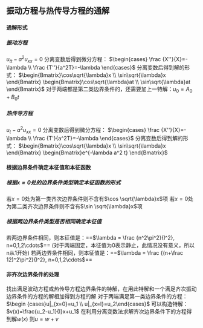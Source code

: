 ## 振动方程与热传导方程的通解
#### 通解形式
##### 振动方程
$u_{tt}-a^2u_{xx}=0$
分离变数后得到微分方程：
$\begin{cases} \frac {X''}{X}=-\lambda \\  \frac {T''}{a^2T}=-\lambda  \end{cases}$
分离变数后得到解的形式：
$\begin{Bmatrix}\cos\sqrt{\lambda}x \\ \sin\sqrt{\lambda}x \end{Bmatrix} \begin{Bmatrix}\cos\sqrt{\lambda}at \\ \sin\sqrt{\lambda}at \end{Bmatrix}$
对于两端都是第二类边界条件的，还需要加上一特解：$u_0=A_0+B_0t$
##### 热传导方程
$u_{t}-a^2u_{xx}=0$
分离变数后得到微分方程：
$\begin{cases} \frac {X''}{X}=-\lambda \\  \frac {T'}{a^2T}=-\lambda  \end{cases}$
分离变数后得到解的形式：
$\begin{Bmatrix}\cos\sqrt{\lambda}x \\ \sin\sqrt{\lambda}x \end{Bmatrix} \begin{Bmatrix}e^{-\lambda a^2 t} \end{Bmatrix}$

#### 根据边界条件确定本征值和本征函数
##### 根据$x=0$处的边界条件类型确定本征函数的形式
若$x=0$处为第一类齐次边界条件则不含有$\cos \sqrt{\lambda}x$项
若$x=0$处为第二类齐次边界条件则不含有$\sin \sqrt{\lambda}x$项

##### 根据两边界条件类型是否相同确定本征值
若两边界条件相同，则本征值是：==$\lambda = \frac {n^2\pi^2}{l^2}, n=0,1,2\cdots$== (对于两端固定，本征值为0表示静止，此情况没有意义，所以n从1开始)
若两边界条件相同，则本征值是：==$\lambda = \frac {(n+\frac 12)^2\pi^2}{l^2}, n=0,1,2\cdots$==
#### 非齐次边界条件的处理
找出满足波动方程或热传导方程边界条件的特解，在用此特解和一个满足齐次振动边界条件的方程的解相加得到方程的解
对于两端满足第一类边界条件的方程：$\begin {cases}u|_{x=0}=u_1 \\  u|_{x=l}=u_2\end{cases}$
可以构造特解：$v(x)=\frac{u_2-u_1}{l}x+u_1$
在利用分离变数法求解齐次边界条件下的方程得到解$w(x)$
则$u=w+v$